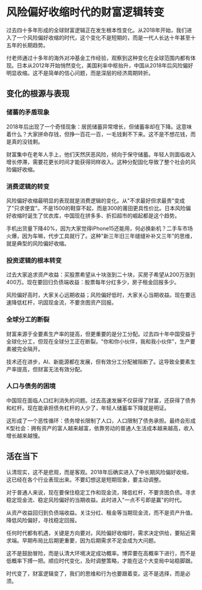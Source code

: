 # 风险偏好收缩时代的财富逻辑转变

过去四十多年形成的全球财富逻辑正在发生根本性变化。从2018年开始，我们进入了一个风险偏好收缩的时代，这个变化不是短期的，而是一代人长达十年甚至十五年的长期趋势。

付老师通过十多年的海外对冲基金工作经验，观察到这种变化在全球范围内都有体现。日本从2012年开始悄然变化，美国利率中枢抬升，中国从2018年后风险偏好明显收缩。这不是简单的信心问题，而是深层的经济周期转折。

## 变化的根源与表现

### 储蓄的矛盾现象

2018年后出现了一个奇怪现象：居民储蓄异常增长，但储蓄率却在下降。这意味着什么？大家拼命存钱，但挣一百花一百，一毛钱剩不下来。这不是不想花钱，而是真的没钱剩。

财富集中在老年人手上，他们天然厌恶风险，倾向于保守储蓄。年轻人则面临收入增长停滞，需要花更长时间才能获得同样收入。这种分配固化导致了整个社会的风险偏好收缩。

### 消费逻辑的转变

风险偏好收缩最明显的表现就是消费逻辑的变化。从"不求最好但求最贵"变成了"只求便宜"。不是1500的鞋穿不起，而是300的莆田更具性价比。日本风险偏好收缩时诞生了优衣库，中国现在拼多多、折扣超市的崛起都是这个趋势。

手机出货量下降40%，因为大家觉得iPhone15还能用，何必换新机？二手车市场火爆，因为车嘛，代步工具就行了。这种"新三年旧三年缝缝补补又三年"的思维，就是典型的风险偏好收缩。

### 投资逻辑的根本转变

过去大家追求资产收益：买股票希望从十块涨到二十块，买房子希望从200万涨到400万。现在要回归负债端收益：股票每年分红多少，房子租金回报多少。

风险偏好高时，大家关心远期收益；风险偏好低时，大家关心当期收益。现在要迅速降低杠杆，巩固现金流，不要贪图资产回报。

### 全球分工的断裂

财富来源于全要素生产率的提高，但更重要的是分工分配。过去四十年中国受益于全球化分工，但现在全球分工正在断裂。"你和你小伙伴，我和我小伙伴"，生产要素被完全隔开。

技术还在进步，AI、新能源都在发展，但有效分工分配被阻断了。这导致全要素生产率提高，但财富无法有效分配。

### 人口与债务的困境

中国现在面临人口红利消失的问题。过去高速发展不仅获得了财富，还获得了债务和杠杆。现在能承担债务杠杆的人少了，年轻人储蓄率下降就是明证。

这形成了一个恶性循环：债务增长限制了人口，人口限制了债务承担。最终会形成K型社会：拥有资产的富人越来越富，依靠劳动的普通人生活成本越来越高，收入增长越来越慢。

## 活在当下

认清现实，这不是悲观，而是客观。2018年后确实进入了中长期风险偏好收缩，这已经在各个行业表现出来。不要幻想这是短期现象，要主动调整。

对于普通人来说，现在要保住稳定工作和现金流，降低杠杆，不要贪图负债。寻求稳定现金流、稳定风险偏好的当期收益。此时进入"一点不亏即是赢"的时代。

从资产收益回归到负债端收益。关注分红、租金等当期现金流，而不是资产升值。降低风险偏好，寻找稳定回报。

任何时代都有机遇，关键是方向要对。风险偏好收缩时，需求决定供给，要贴近需求端。早期布局比后期更重要，因为后期需求不足会成为大问题。

这不是鼓励冒险，而是认清大环境决定成功概率。博弈要在高概率下进行，而不是低概率下搏一把。顺应时代变化，及时调整策略，才能在这个大变局中站稳脚跟。

时代变了，财富逻辑变了，我们的思维和行为也要跟着变。这不是选择，而是必须。 